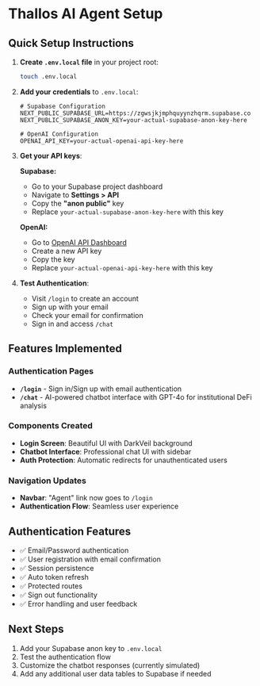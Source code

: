 # Thallos AI Agent Setup

## Quick Setup Instructions

1. **Create `.env.local` file** in your project root:
   ```bash
   touch .env.local
   ```

2. **Add your credentials** to `.env.local`:
   ```env
   # Supabase Configuration
   NEXT_PUBLIC_SUPABASE_URL=https://zgwsjkjmphquyynzhqrm.supabase.co
   NEXT_PUBLIC_SUPABASE_ANON_KEY=your-actual-supabase-anon-key-here
   
   # OpenAI Configuration
   OPENAI_API_KEY=your-actual-openai-api-key-here
   ```

3. **Get your API keys**:
   
   **Supabase:**
   - Go to your Supabase project dashboard
   - Navigate to **Settings > API**
   - Copy the **"anon public"** key
   - Replace `your-actual-supabase-anon-key-here` with this key
   
   **OpenAI:**
   - Go to [OpenAI API Dashboard](https://platform.openai.com/api-keys)
   - Create a new API key
   - Copy the key
   - Replace `your-actual-openai-api-key-here` with this key

4. **Test Authentication**:
   - Visit `/login` to create an account
   - Sign up with your email
   - Check your email for confirmation
   - Sign in and access `/chat`

## Features Implemented

### Authentication Pages
- **`/login`** - Sign in/Sign up with email authentication
- **`/chat`** - AI-powered chatbot interface with GPT-4o for institutional DeFi analysis

### Components Created
- **Login Screen**: Beautiful UI with DarkVeil background
- **Chatbot Interface**: Professional chat UI with sidebar
- **Auth Protection**: Automatic redirects for unauthenticated users

### Navigation Updates
- **Navbar**: "Agent" link now goes to `/login`
- **Authentication Flow**: Seamless user experience

## Authentication Features

- ✅ Email/Password authentication
- ✅ User registration with email confirmation
- ✅ Session persistence
- ✅ Auto token refresh
- ✅ Protected routes
- ✅ Sign out functionality
- ✅ Error handling and user feedback

## Next Steps

1. Add your Supabase anon key to `.env.local`
2. Test the authentication flow
3. Customize the chatbot responses (currently simulated)
4. Add any additional user data tables to Supabase if needed
